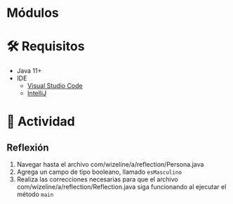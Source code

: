 # Módulos

# :hammer_and_wrench:  Requisitos

- Java 11+
- IDE
    * [Visual Studio Code](https://code.visualstudio.com/download)
    * [IntelliJ](https://www.jetbrains.com/idea/download)

# :pencil: Actividad

## Reflexión
1. Navegar hasta el archivo com/wizeline/a/reflection/Persona.java
2. Agrega un campo de tipo booleano, llamado `esMasculino`
3. Realiza las correcciones necesarias para que el archivo com/wizeline/a/reflection/Reflection.java
siga funcionando al ejecutar el método `main`